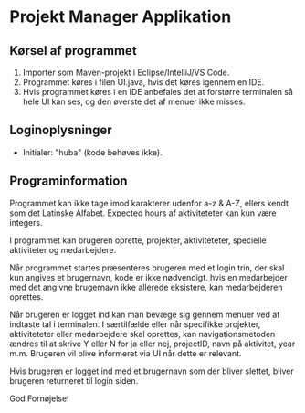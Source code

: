 # Projekt Manager Applikation
## Kørsel af programmet 
1. Importer som Maven-projekt i Eclipse/IntelliJ/VS Code.
2. Programmet køres i filen UI.java, hvis det køres igennem en IDE.
3. Hvis programmet køres i en IDE anbefales det at forstørre terminalen så hele UI kan ses, og den øverste det af menuer ikke misses.

## Loginoplysninger
- Initialer: "huba" (kode behøves ikke).

## Programinformation
Programmet kan ikke tage imod karakterer udenfor a-z & A-Z, ellers kendt som det Latinske Alfabet.
Expected hours af aktiviteteter kan kun være integers.

I programmet kan brugeren oprette, projekter, aktiviteteter, specielle aktiviteter og medarbejdere.

Når programmet startes præsenteres brugeren med et login trin, der skal kun angives et brugernavn, kode er ikke nødvendigt.
hvis en medarbejder med det angivne brugernavn ikke allerede eksistere, kan medarbejderen oprettes.

Når brugeren er logget ind kan man bevæge sig gennem menuer ved at indtaste tal i terminalen.
I særtilfælde eller når specifikke projekter, aktiviteteter eller medarbejdere skal oprettes, kan navigationsmetoden ændres til at skrive Y eller N for ja eller nej, projectID, navn på aktivitet, year m.m.
Brugeren vil blive informeret via UI når dette er relevant.

Hvis brugeren er logget ind med et brugernavn som der bliver slettet, bliver brugeren returneret til login siden.

God Fornøjelse!
